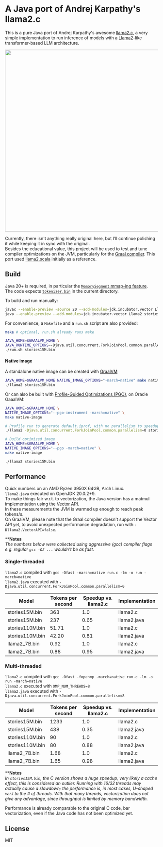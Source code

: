 # A Java port of Andrej Karpathy's llama2.c

This is a pure Java port of Andrej Karpathy's awesome [llama2.c](https://github.com/karpathy/llama2.c), a very simple implementation
to run inference of models with a [Llama2](https://arxiv.org/pdf/2302.13971.pdf)-like transformer-based LLM architecture.  

<p align="center">
  <img width="600" src="https://github.com/mukel/llama2.java/assets/1896283/66a8a650-f1a9-4540-9587-b112294e5e6b">
</p>

Currently, there isn't anything really original here, but I'll continue polishing it while keeping it in sync with the original.  
Besides the educational value, this project will be used to test and tune compiler optimizations on the JVM, particularly for the [Graal compiler](https://www.graalvm.org/latest/reference-manual/java/compiler).
This port used [llama2.scala](https://github.com/jrudolph/llama2.scala) initially as a reference.

## Build
Java 20+ is required, in particular the [`MemorySegment` mmap-ing feature](https://docs.oracle.com/en/java/javase/20/docs/api/java.base/java/nio/channels/FileChannel.html#map(java.nio.channels.FileChannel.MapMode,long,long,java.lang.foreign.SegmentScope)).  
The code expects [`tokenizer.bin`](https://github.com/karpathy/llama2.c/raw/master/tokenizer.bin) in the current directory.

To build and run manually:
```bash
javac --enable-preview -source 20 --add-modules=jdk.incubator.vector Llama2.java
java --enable-preview --add-modules=jdk.incubator.vector Llama2 stories15M.bin
```

For convenience, a `Makefile` and a `run.sh` script are also provided:

```bash
make # optional, run.sh already runs make

JAVA_HOME=$GRAALVM_HOME \
JAVA_RUNTIME_OPTIONS=-Djava.util.concurrent.ForkJoinPool.common.parallelism=8 \
./run.sh stories15M.bin
```

#### Native image

A standalone native image can be created with [GraalVM](https://www.graalvm.org/)
```bash
JAVA_HOME=$GRAALVM_HOME NATIVE_IMAGE_OPTIONS="-march=native" make native-image
./llama2 stories15M.bin
```

Or can also be built with [Profile-Guided Optimizations (PGO)](https://www.graalvm.org/dev/reference-manual/native-image/guides/optimize-native-executable-with-pgo), on Oracle GaaalVM:
```bash
JAVA_HOME=$GRAALVM_HOME \
NATIVE_IMAGE_OPTIONS="--pgo-instrument -march=native" \
make native-image

# Profile run to generate default.iprof, with no parallelism to speedup profiling.
./llama2 -Djava.util.concurrent.ForkJoinPool.common.parallelism=0 stories15M.bin

# Build optimized image
JAVA_HOME=$GRAALVM_HOME \
NATIVE_IMAGE_OPTIONS="--pgo -march=native" \
make native-image

./llama2 stories15M.bin
```

## Performance

Quick numbers on an AMD Ryzen 3950X 64GB, Arch Linux.  
`llama2.java` executed on OpenJDK 20.0.2+9.  
To make things fair w.r.t. to vectorization, the Java version has a matmul implementation using the [Vector API](https://openjdk.org/jeps/448).  
In these measurements the JVM is warmed up enough to reach peak tokens/s.  
On GraalVM, please note that the Graal compiler doesn't support the Vector API yet, to avoid unexpected performance degradation, run with `-Dllama2.VectorAPI=false`.

****Notes**  
*The numbers below were collected using aggressive (gcc) compiler flags e.g. regular `gcc -O2 ...` wouldn't be as fast.*

### Single-threaded

`llama2.c` compiled with `gcc -Ofast -march=native run.c -lm -o run -march=native`  
`llama2.java` executed with `-Djava.util.concurrent.ForkJoinPool.common.parallelism=0`

| Model | Tokens per second | Speedup vs. llama2.c | Implementation |  
| ------|------------------ | -------------------- | -------------- | 
| stories15M.bin  |   363 |  1.0 | llama2.c    |
| stories15M.bin  |   237 | 0.65 | llama2.java |
| stories110M.bin | 51.71 |  1.0 | llama2.c    |
| stories110M.bin | 42.20 | 0.81 | llama2.java |
| llama2_7B.bin   |  0.92 |  1.0 | llama2.c    |
| llama2_7B.bin   |  0.88 | 0.95 | llama2.java |

### Multi-threaded

`llama2.c` compiled with `gcc -Ofast -fopenmp -march=native run.c -lm -o run -march=native`  
`llama2.c` executed with `OMP_NUM_THREADS=8`  
`llama2.java` executed with `-Djava.util.concurrent.ForkJoinPool.common.parallelism=8`  

| Model | Tokens per second | Speedup vs. llama2.c | Implementation |  
| ------|------------------ | -------------------- | -------------- |
|  stories15M.bin |  1233 |  1.0 | llama2.c    |
|  stories15M.bin |   438 | 0.35 | llama2.java |
| stories110M.bin |    90 |  1.0 | llama2.c    |
| stories110M.bin |    80 | 0.88 | llama2.java |
|   llama2_7B.bin |  1.68 |  1.0 | llama2.c    |
|   llama2_7B.bin |  1.65 | 0.98 | llama2.java |

****Notes**  
*In `stories15M.bin`, the C version shows a huge speedup, very likely a cache effect, this is considered an outlier.
Running with 16/32 threads may actually cause a slowdown; the performance is, in most cases, U-shaped w.r.t to the # of threads.
With that many threads, vectorization does not give any advantage, since throughput is limited by memory bandwidth.*

Performance is already comparable to the original C code, bar vectorization, even if the Java code has not been optimized yet.

## License

MIT
